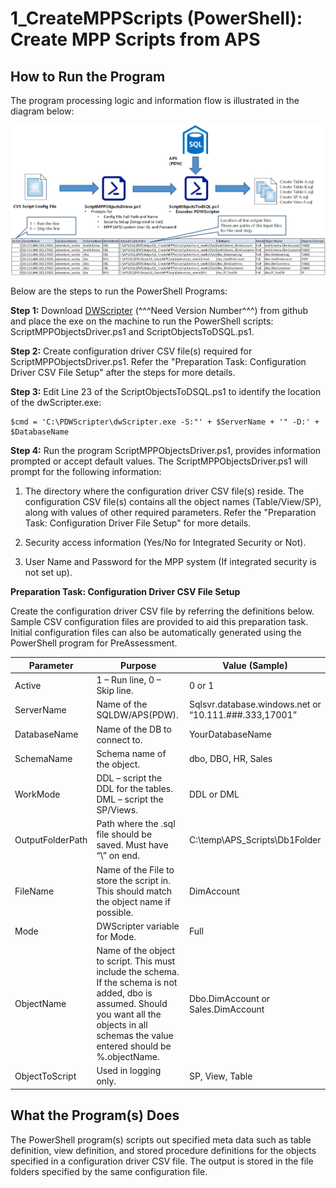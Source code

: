 
# **1_CreateMPPScripts (PowerShell):** Create MPP Scripts from APS


## **How to Run the Program** ##

The program processing logic and information flow is illustrated in the diagram below: 

![Create MPP Scripts Programs](/APS%20to%20SQL%20DW%20Migration%20-%20Schema%20and%20Data%20Migration%20with%20PolyBase/Images/1-CreateMPPScripts.jpg)


Below are the steps to run the PowerShell Programs: 

**Step 1:** Download [DWScripter]( https://github.com/Microsoft/DWScripter "DWScripter Github Page") (^^^Need Version Number^^^) from github and place the exe on the machine to run the PowerShell scripts: ScriptMPPObjectsDriver.ps1 and ScriptObjectsToDSQL.ps1.

**Step 2:** Create configuration driver CSV file(s) required for ScriptMPPObjectsDriver.ps1. Refer the "Preparation Task: Configuration Driver CSV File Setup" after the steps for more details. 


**Step 3:** Edit Line 23 of the ScriptObjectsToDSQL.ps1 to identify the location of the dwScripter.exe:

```
$cmd = 'C:\PDWScripter\dwScripter.exe -S:"' + $ServerName + '" -D:' + $DatabaseName
```

**Step 4:** Run the program ScriptMPPObjectsDriver.ps1, provides information prompted or accept default values. The ScriptMPPObjectsDriver.ps1 will  prompt for the following information:


1. The directory where the configuration driver CSV file(s) reside. The configuration CSV file(s) contains all the object names (Table/View/SP), along with values of other required parameters. Refer the "Preparation Task: Configuration Driver File Setup" for more details. 

2. Security access information (Yes/No for Integrated Security or Not).

3. User Name and Password for the MPP system (If integrated security is not set up). 


**Preparation Task: Configuration Driver CSV File Setup**

Create the configuration driver CSV file by referring the definitions below. Sample CSV configuration files are provided to aid this preparation task. Initial configuration files can also be automatically generated using the PowerShell program for PreAssessment. 

| Parameter           | Purpose                              |      Value (Sample)     |
| --------------------| -------------------------------------|-------------------------| 
| Active              | 1 – Run line, 0 – Skip line.         | 0 or 1                  |
| ServerName          | Name of the SQLDW/APS(PDW).          | Sqlsvr.database.windows.net  or “10.111.###.333,17001”                                                                 |
| DatabaseName        | Name of the DB to connect to.        | YourDatabaseName        |
| SchemaName        | Schema name of the object.            | dbo, DBO, HR, Sales     |
| WorkMode            | DDL – script the DDL for the tables. DML – script the SP/Views.                                | DDL or DML          |
| OutputFolderPath    | Path where the .sql file should be saved.  Must have “\” on end.                                | C:\temp\APS_Scripts\Db1Folder                  |
| FileName            | Name of the File to store the script in.  This should match the object name if possible.                               | DimAccount                  |
| Mode                | DWScripter variable for Mode.        | Full                    |
| ObjectName          | Name of the object to script.  This must include the schema.  If the schema is not added, dbo is assumed.  Should you want all the objects in all schemas the value entered should be %.objectName.    | Dbo.DimAccount or Sales.DimAccount |
| ObjectToScript      | Used in logging only.                | SP, View, Table |


## **What the Program(s) Does** ##

The PowerShell program(s) scripts out specified meta data such as table definition, view definition, and stored procedure definitions for the objects specified in a configuration driver CSV file. The output is stored in the file folders specified by the same configuration file. 


